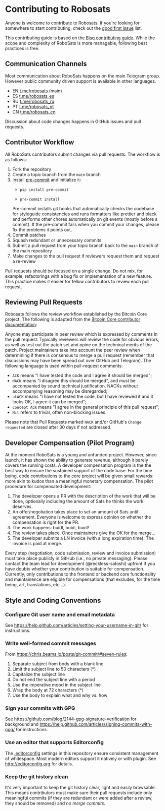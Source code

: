# Contributing to Robosats

Anyone is welcome to contribute to Robosats. If you're looking for somewhere to start contributing, check out the [good first issue](https://github.com/RoboSats/robosats/issues?q=is%3Aopen+is%3Aissue+label%3A"good+first+issue") list.


This contributing guide is based on the [Bisq contributing guide](https://github.com/bisq-network/bisq/blob/master/CONTRIBUTING.md). While the scope and complexity of RoboSats is more managable, following best practices is free.

## Communication Channels

Most communication about RoboSats happens on the main Telegram group. However public community driven support is available in other languages.
* EN [t.me/robosats](https://t.me/robosats) (main)
* ES [t.me/robosats_es](https://t.me/robosats_es)
* RU [t.me/robosats_ru](https://t.me/robosats_ru)
* PT [t.me/robosats_pt](https://t.me/robosats_pt)
* CN [t.me/robosats_cn](https://t.me/robosats_cn)

Discussion about code changes happens in GitHub issues and pull requests.


## Contributor Workflow

All RoboSats contributors submit changes via pull requests. The workflow is as follows:

1. Fork the repository
2. Create a topic branch from the `main` branch
3. Install [pre-commit](https://pre-commit.com/#installation) and initialize it:
   - ```
     pip install pre-commit
     ```
   - ```
     pre-commit install
     ```
   Pre-commit installs git hooks that automatically checks the codebase for styleguide consistencies and runs formatters like prettier and black and performs other chores automatically on git events (mostly before a commit). If the pre-commit fails when you commit your changes, please fix the problems it points out.
4. Commit patches
6. Squash redundant or unnecessary commits
7. Submit a pull request from your topic branch back to the `main` branch of the main repository
8. Make changes to the pull request if reviewers request them and request a re-review

Pull requests should be focused on a single change. Do not mix, for example, refactorings with a bug fix or implementation of a new feature. This practice makes it easier for fellow contributors to review each pull request.


## Reviewing Pull Requests

Robosats follows the review workflow established by the Bitcoin Core project. The following is adapted from the [Bitcoin Core contributor documentation](https://github.com/bitcoin/bitcoin/blob/master/CONTRIBUTING.md#peer-review):

Anyone may participate in peer review which is expressed by comments in the pull request. Typically reviewers will review the code for obvious errors, as well as test out the patch set and opine on the technical merits of the patch. Project maintainers take into account the peer review when determining if there is consensus to merge a pull request (remember that discussions may have been spread out over GitHub and Telegram). The following language is used within pull-request comments:

 - `ACK` means "I have tested the code and I agree it should be merged";
 - `NACK` means "I disagree this should be merged", and must be accompanied by sound technical justification. NACKs without accompanying reasoning may be disregarded;
 - `utACK` means "I have not tested the code, but I have reviewed it and it looks OK, I agree it can be merged";
 - `Concept ACK` means "I agree in the general principle of this pull request";
 - `Nit` refers to trivial, often non-blocking issues.

Please note that Pull Requests marked `NACK` and/or GitHub's `Change requested` are closed after 30 days if not addressed.

## Developer Compensation (Pilot Program)

At the moment RoboSats is a young and unfunded project. However, since launch, it has shown the ability to generate revenue, although it barely covers the running costs. A developer compensation program is the the best way to ensure the sustained support of the code base. For the time being, code contributions to the core project will be given small rewards: more akin to kudos than a meaningful monetary compensation. The pilot procedure for compensated development:

1) The developer opens a PR with the description of the work that will be done, optionally including the amount of Sats he thinks the work deserves.
2) An offer/negotiation takes place to set an amount of Sats until agreement. Everyone is welcome to express opinion on whether the compensation is right for the PR.
3) The work happens: buidl, buidl, buidl!
4) The review takes place. Once maintainers give the OK for the merge...
5) The developer submits a LN invoice (with a long expiration time). The invoice is paid at merge.

Every step (negotiation, code submission, review and invoice submission) must take place publicly in GitHub (i.e., no private messaging). Please contact the team lead for development (@reckless-satoshi) upfront if you have doubts whether your contribution is suitable for compensation. Currently, only contributions to the frontend or backend core functionality and maintainence are eligible for compensations (that excludes, for the time being, art, translations, etc...).

## Style and Coding Conventions

### Configure Git user name and email metadata

See https://help.github.com/articles/setting-your-username-in-git/ for instructions.

### Write well-formed commit messages

From https://chris.beams.io/posts/git-commit/#seven-rules:

 1. Separate subject from body with a blank line
 2. Limit the subject line to 50 characters (*)
 3. Capitalize the subject line
 4. Do not end the subject line with a period
 5. Use the imperative mood in the subject line
 6. Wrap the body at 72 characters (*)
 7. Use the body to explain what and why vs. how


### Sign your commits with GPG

See https://github.com/blog/2144-gpg-signature-verification for background and
https://help.github.com/articles/signing-commits-with-gpg/ for instructions.

### Use an editor that supports Editorconfig

The [.editorconfig](.editorconfig) settings in this repository ensure consistent management of whitespace. Most modern editors support it natively or with plugin. See http://editorconfig.org for details.

### Keep the git history clean

It's very important to keep the git history clear, light and easily browsable. This means contributors must make sure their pull requests include only meaningful commits (if they are redundant or were added after a review, they should be removed) and _no merge commits_.
